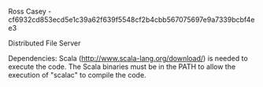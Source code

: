 Ross Casey - cf6932cd853ecd5e1c39a62f639f5548cf2b4cbb567075697e9a7339bcbf4ee3

Distributed File Server


Dependencies: 
Scala (http://www.scala-lang.org/download/) is needed to execute the code. 
The Scala binaries must be in the PATH to allow the execution of "scalac" to 
compile the code. 
